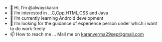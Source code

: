 - 👋 Hi, I’m @alwayskaran
- 👀 I’m interested in ...C,Cpp,HTML,CSS and Java
- 🌱 I’m currently learning Android development
- 💞️ I’m looking for the guidance of experience person under which i want to do work freely
- 📫 How to reach me ... Mail me on karanverma29sep@gmail.com

<!---
alwayskaran/alwayskaran is a ✨ special ✨ repository because its `README.md` (this file) appears on your GitHub profile.
You can click the Preview link to take a look at your changes.
--->
